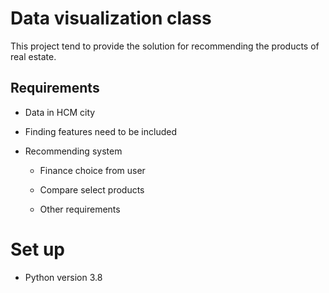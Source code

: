 # Data visualization class

This project tend to provide the solution for recommending the products of real estate.

## Requirements

* Data in HCM city

* Finding features need to be included

* Recommending system

	* Finance choice from user
	
	* Compare select products
	
	* Other requirements

# Set up 

* Python version 3.8
